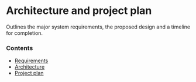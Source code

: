 Architecture and project plan
===

Outlines the major system requirements, the proposed design and a timeline for completion.

### Contents
- [Requirements](./requirements.md)
- [Architecture](./architecture.md)
- [Project plan](./plan.md)
